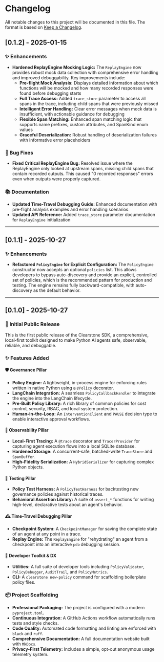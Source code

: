# Changelog

All notable changes to this project will be documented in this file. The format is based on [Keep a Changelog](https://keepachangelog.com/en/1.0.0/).

## [0.1.2] - 2025-01-15

### ✨ Enhancements

*   **Hardened ReplayEngine Mocking Logic:** The `ReplayEngine` now provides robust mock data collection with comprehensive error handling and improved debuggability. Key improvements include:
    *   **Pre-flight Mock Analysis:** Displays detailed information about which functions will be mocked and how many recorded responses were found before debugging starts
    *   **Full Trace Access:** Added `trace_store` parameter to access all spans in the trace, including child spans that were previously missed
    *   **Intelligent Error Handling:** Clear error messages when mock data is insufficient, with actionable guidance for debugging
    *   **Flexible Span Matching:** Enhanced span matching logic that supports name prefixes, custom attributes, and SpanKind enum values
    *   **Graceful Deserialization:** Robust handling of deserialization failures with informative error placeholders

### 🐛 Bug Fixes

*   **Fixed Critical ReplayEngine Bug:** Resolved issue where the ReplayEngine only looked at upstream spans, missing child spans that contain recorded outputs. This caused "0 recorded responses" errors even when outputs were properly captured.

### 📚 Documentation

*   **Updated Time-Travel Debugging Guide:** Enhanced documentation with pre-flight analysis examples and error handling scenarios
*   **Updated API Reference:** Added `trace_store` parameter documentation for `ReplayEngine` initialization

---

## [0.1.1] - 2025-10-27

### ✨ Enhancements

*   **Refactored `PolicyEngine` for Explicit Configuration:** The `PolicyEngine` constructor now accepts an optional `policies` list. This allows developers to bypass auto-discovery and provide an explicit, controlled set of policies, which is the recommended pattern for production and testing. The engine remains fully backward-compatible, with auto-discovery as the default behavior.

---

## [0.1.0] - 2025-10-27

### 🎉 Initial Public Release

This is the first public release of the Clearstone SDK, a comprehensive, local-first toolkit designed to make Python AI agents safe, observable, reliable, and debuggable.

### ✨ Features Added

#### 🛡️ Governance Pillar
*   **Policy Engine:** A lightweight, in-process engine for enforcing rules written in native Python using a `@Policy` decorator.
*   **LangChain Integration:** A seamless `PolicyCallbackHandler` to integrate the engine into the LangChain lifecycle.
*   **Pre-Built Policy Library:** A rich library of common policies for cost control, security, RBAC, and local system protection.
*   **Human-in-the-Loop:** An `InterventionClient` and `PAUSE` decision type to enable interactive approval workflows.

#### 🔭 Observability Pillar
*   **Local-First Tracing:** A `@trace` decorator and `TracerProvider` for capturing agent execution flows into a local SQLite database.
*   **Hardened Storage:** A concurrent-safe, batched-write `TraceStore` and `SpanBuffer`.
*   **High-Fidelity Serialization:** A `HybridSerializer` for capturing complex Python objects.

#### 🧪 Testing Pillar
*   **Policy Test Harness:** A `PolicyTestHarness` for backtesting new governance policies against historical traces.
*   **Behavioral Assertion Library:** A suite of `assert_*` functions for writing high-level, declarative tests about an agent's behavior.

#### 🕰️ Time-Travel Debugging Pillar
*   **Checkpoint System:** A `CheckpointManager` for saving the complete state of an agent at any point in a trace.
*   **Replay Engine:** The `ReplayEngine` for "rehydrating" an agent from a checkpoint into an interactive `pdb` debugging session.

#### 🔧 Developer Toolkit & DX
*   **Utilities:** A full suite of developer tools including `PolicyValidator`, `PolicyDebugger`, `AuditTrail`, and `PolicyMetrics`.
*   **CLI:** A `clearstone new-policy` command for scaffolding boilerplate policy files.

### 📦 Project Scaffolding
*   **Professional Packaging:** The project is configured with a modern `pyproject.toml`.
*   **Continuous Integration:** A GitHub Actions workflow automatically runs tests and style checks.
*   **Code Quality:** Automated code formatting and linting are enforced with `black` and `ruff`.
*   **Comprehensive Documentation:** A full documentation website built with `MkDocs`.
*   **Privacy-First Telemetry:** Includes a simple, opt-out anonymous usage telemetry system.